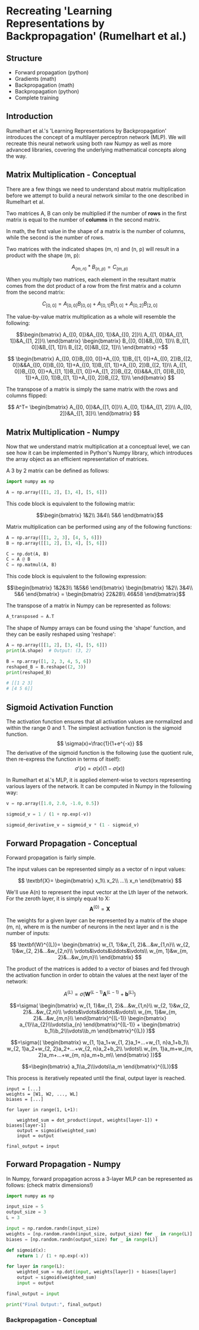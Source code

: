 # Recreating 'Learning Representations by Backpropagation' (Rumelhart et al.)

## Structure
- Forward propagation (python)
- Gradients (math)
- Backpropagation (math)
- Backpropagation (python)
- Complete training
## Introduction

Rumelhart et al.'s 'Learning Representations by Backpropagation' introduces the concept of a multilayer perceptron network (MLP). We will recreate this neural network using both raw Numpy as well as more advanced libraries, covering the underlying mathematical concepts along the way.

## Matrix Multiplication - Conceptual

There are a few things we need to understand about matrix multiplication before we attempt to build a neural network similar to the one described in Rumelhart et al.

Two matrices A, B can only be multiplied if the number of **rows** in the first matrix is equal to the number of **columns** in the second matrix. 

In math, the first value in the shape of a matrix is the number of columns, while the second is the number of rows.

Two matrices with the indicated shapes (m, n) and (n, p) will result in a product with the shape (m, p): 

$$
A_{(m,n)}*B_{(n,p)}=C_{(m,p)}
$$

When you multiply two matrices, each element in the resultant matrix comes from the dot product of a row from the first matrix and a column from the second matrix:

$$
C_{[0, 0]}=A_{[0, 0]}B_{[0, 0]}+A_{[0, 1]}B_{[1, 0]}+A_{[0, 2]}B_{[2, 0]}
$$

The value-by-value matrix multiplication as a whole will resemble the following:

```math
\begin{bmatrix} 
A_{[0, 0]}&A_{[0, 1]}&A_{[0, 2]}\\
A_{[1, 0]}&A_{[1, 1]}&A_{[1, 2]}\\
\end{bmatrix}
\begin{bmatrix} 
B_{[0, 0]}&B_{[0, 1]}\\
B_{[1, 0]}&B_{[1, 1]}\\
B_{[2, 0]}&B_{[2, 1]}\\
\end{bmatrix}
=
```

$$
\begin{bmatrix} 
A_{[0, 0]}B_{[0, 0]}+A_{[0, 1]}B_{[1, 0]}+A_{[0, 2]}B_{[2, 0]}&&A_{[0, 0]}B_{[0, 1]}+A_{[0, 1]}B_{[1, 1]}+A_{[0, 2]}B_{[2, 1]}\\
A_{[1, 0]}B_{[0, 0]}+A_{[1, 1]}B_{[1, 0]}+A_{[1, 2]}B_{[2, 0]}&&A_{[1, 0]}B_{[0, 1]}+A_{[0, 1]}B_{[1, 1]}+A_{[0, 2]}B_{[2, 1]}\\
\end{bmatrix}
$$

The transpose of a matrix is simply the same matrix with the rows and columns flipped:

$$
A^T=
\begin{bmatrix}
A_{[0, 0]}&A_{[1, 0]}\\
A_{[0, 1]}&A_{[1, 2]}\\
A_{[0, 2]}&A_{[1, 3]}\\
\end{bmatrix}
$$

## Matrix Multiplication - Numpy

Now that we understand matrix multiplication at a conceptual level, we can see how it can be implemented in Python's Numpy library, which introduces the array object as an efficient representation of matrices.

A 3 by 2 matrix can be defined as follows:

```python
import numpy as np

A = np.array([[1, 2], [3, 4], [5, 6]])
```

This code block is equivalent to the following matrix:

```math
\begin{bmatrix}
1&2\\
3&4\\
5&6
\end{bmatrix}
```

Matrix multiplication can be performed using any of the following functions:

```python
A = np.array([[1, 2, 3], [4, 5, 6]])
B = np.array([[1, 2], [3, 4], [5, 6]])

C = np.dot(A, B)
C = A @ B
C = np.matmul(A, B)
```

This code block is equivalent to the following expression:

```math
\begin{bmatrix} 
1&2&3\\
1&5&6
\end{bmatrix}
\begin{bmatrix} 
1&2\\
3&4\\
5&6
\end{bmatrix}
=
\begin{bmatrix} 
22&28\\
46&58
\end{bmatrix}
```

The transpose of a matrix in Numpy can be represented as follows:

```python
A_transposed = A.T
```

 The shape of Numpy arrays can be found using the 'shape' function, and they can be easily reshaped using 'reshape':
 
 ```python
A = np.array([[1, 2], [3, 4], [5, 6]])
print(A.shape)  # Output: (3, 2)

B = np.array([1, 2, 3, 4, 5, 6])
reshaped_B = B.reshape((2, 3))  
print(reshaped_B)

# [[1 2 3]
# [4 5 6]]
```


## Sigmoid Activation Function

The activation function ensures that all activation values are normalized and within the range 0 and 1. The simplest activation function is the sigmoid function. 
$$
\sigma(x)=\frac{1}{1+e^{-x}}
$$
The derivative of the sigmoid function is the following (use the quotient rule, then re-express the function in terms of itself):
$$
\sigma'(x)=\sigma(x)(1-\sigma(x))
$$

In Rumelhart et al.'s MLP, it is applied element-wise to vectors representing various layers of the network. It can be computed in Numpy in the following way:

```python
v = np.array([1.0, 2.0, -1.0, 0.5])

sigmoid_v = 1 / (1 + np.exp(-v))

sigmoid_derivative_v = sigmoid_v * (1 - sigmoid_v)
```


## Forward Propagation - Conceptual

Forward propagation is fairly simple.

The input values can be represented simply as a vector of n input values:

$$
\textbf{X}=
\begin{bmatrix}
x_1\\
x_2\\
...\\
x_n
\end{bmatrix}
$$

We'll use A(n) to represent the input vector at the Lth layer of the network. For the zeroth layer, it is simply equal to X:
$$
\textbf{A}^{(0)}=\textbf{X}
$$

The weights for a given layer can be represented by a matrix of the shape (m, n), where m is the number of neurons in the next layer and n is the number of inputs:

$$
\textbf{W}^{(L)}=
\begin{bmatrix}
w_{1, 1}&w_{1, 2}&...&w_{1,n}\\
w_{2, 1}&w_{2, 2}&...&w_{2,n}\\
\vdots&\vdots&\ddots&\vdots\\
w_{m, 1}&w_{m, 2}&...&w_{m,n}\\
\end{bmatrix}
$$

The product of the matrices is added to a vector of biases and fed through the activation function in order to obtain the values at the next layer of the network:

$$
A^{(L)}=\sigma(\textbf{W}^{(L-1)}\textbf{A}^{(L-1)}+\textbf{b}^{(L)})
$$
```math
=\sigma(
\begin{bmatrix}
w_{1, 1}&w_{1, 2}&...&w_{1,n}\\
w_{2, 1}&w_{2, 2}&...&w_{2,n}\\
\vdots&\vdots&\ddots&\vdots\\
w_{m, 1}&w_{m, 2}&...&w_{m,n}\\
\end{bmatrix}^{(L-1)}
\begin{bmatrix}
a_{1}\\a_{2}\\\vdots\\a_{n}
\end{bmatrix}^{(L-1)}
+
\begin{bmatrix}
b_1\\b_2\\\vdots\\b_m
\end{bmatrix}^{(L)}
)
```
```math
=\sigma{(
\begin{bmatrix}
w_{1, 1}a_1+w_{1, 2}a_1+...+w_{1, n}a_1+b_1\\
w_{2, 1}a_2+w_{2, 2}a_2+...+w_{2, n}a_2+b_2\\
\vdots\\
w_{m, 1}a_m+w_{m, 2}a_m+...+w_{m, n}a_m+b_m\\
\end{bmatrix}
)}
```
```math
=\begin{bmatrix}
a_1\\a_2\\\vdots\\a_m
\end{bmatrix}^{(L)}
```

This process is iteratively repeated until the final, output layer is reached.

```
input = [...] 
weights = [W1, W2, ..., WL] 
biases = [...]  

for layer in range(1, L+1):

    weighted_sum = dot_product(input, weights[layer-1]) + biases[layer-1]
    output = sigmoid(weighted_sum)
    input = output

final_output = input
```

## Forward Propagation - Numpy

In Numpy, forward propagation across a 3-layer MLP can be represented as follows: (check matrix dimensions!)

```python
import numpy as np

input_size = 5 
output_size = 3  
L = 3

input = np.random.randn(input_size)
weights = [np.random.randn(input_size, output_size) for _ in range(L)]
biases = [np.random.randn(output_size) for _ in range(L)]

def sigmoid(x):
    return 1 / (1 + np.exp(-x))

for layer in range(L):
    weighted_sum = np.dot(input, weights[layer]) + biases[layer]  
    output = sigmoid(weighted_sum)  
    input = output

final_output = input

print("Final Output:", final_output)
```

### Backpropagation - Conceptual


